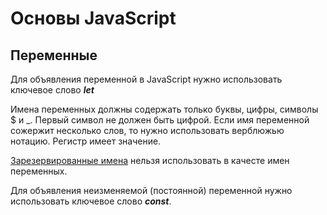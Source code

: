 # Основы JavaScript
## Переменные
Для объявления переменной в JavaScript нужно использовать ключевое слово ***let***

Имена переменных должны содержать только буквы, цифры, символы $ и _. Первый символ не должен быть цифрой. Если имя переменной сожержит несколько слов, то нужно использовать верблюжью нотацию. Регистр имеет значение.

[Зарезервированные имена](https://developer.mozilla.org/ru/docs/Web/JavaScript/Reference/Lexical_grammar#%D0%9A%D0%BB%D1%8E%D1%87%D0%B5%D0%B2%D1%8B%D0%B5_%D1%81%D0%BB%D0%BE%D0%B2%D0%B0) нельзя использовать в качесте имен переменных.

Для объявления неизменяемой (постоянной) переменной нужно использовать ключевое слово ***const***.

